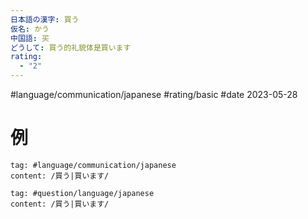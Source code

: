 ```yaml
---
日本語の漢字: 買う
仮名: かう
中国語: 买
どうして: 買う的礼貌体是買います
rating:
  - "2"
---
```


#language/communication/japanese #rating/basic #date 2023-05-28
# 例

```query
tag: #language/communication/japanese 
content: /買う|買います/
```

```query
tag: #question/language/japanese 
content: /買う|買います/
```
